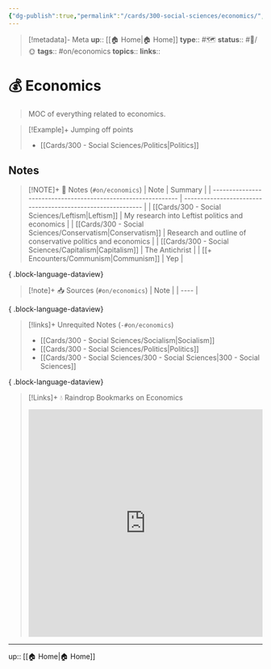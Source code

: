 ```yaml
---
{"dg-publish":true,"permalink":"/cards/300-social-sciences/economics/","title":"💰 Economics"}
---
```


> [!metadata]- Meta
> **up**:: [[🏠 Home\|🏠 Home]]
> **type**:: #🗺️ 
> **status**:: #📝/🌞
> **tags**::  #on/economics
> **topics**:: 
> **links**::


# 💰 Economics

> MOC of everything related to economics. 

> [!Example]+ Jumping off points
> - [[Cards/300 - Social Sciences/Politics\|Politics]]

## Notes
> [!NOTE]+ 📝 Notes (`#on/economics`)
>  | Note                                                          | Summary                                                     |
> | ------------------------------------------------------------- | ----------------------------------------------------------- |
> | [[Cards/300 - Social Sciences/Leftism\|Leftism]]           | My research into Leftist politics and economics             |
> | [[Cards/300 - Social Sciences/Conservatism\|Conservatism]] | Research and outline of conservative politics and economics |
> | [[Cards/300 - Social Sciences/Capitalism\|Capitalism]]     | The Antichrist                                              |
> | [[+ Encounters/Communism\|Communism]]                      | Yep                                                         |
> 
{ .block-language-dataview}

> [!note]+ 📥 Sources (`#on/economics`)
>  | Note |
> | ---- |
> 
{ .block-language-dataview}

> [!links]+ Unrequited Notes (`-#on/economics`)
>  - [[Cards/300 - Social Sciences/Socialism\|Socialism]]
> - [[Cards/300 - Social Sciences/Politics\|Politics]]
> - [[Cards/300 - Social Sciences/300 - Social Sciences\|300 - Social Sciences]]
> 
{ .block-language-dataview}

> [!Links]+ 💧 Raindrop Bookmarks on Economics
> <iframe style="border: 0; width: 100%; height: 450px;" allowfullscreen frameborder="0" src="https://raindrop.io//economics-34324628"></iframe>

---
up:: [[🏠 Home\|🏠 Home]]

